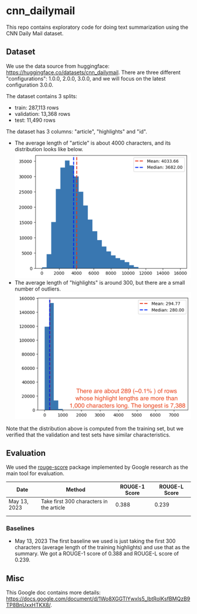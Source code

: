 # cnn_dailymail

This repo contains exploratory code for doing text summarization using the CNN Daily Mail dataset.

## Dataset

We use the data source from huggingface: https://huggingface.co/datasets/cnn_dailymail.
There are three different "configurations": 1.0.0, 2.0.0, 3.0.0, and we will focus on the latest configuration 3.0.0.

The dataset contains 3 splits:
- train: 287,113 rows
- validation: 13,368 rows
- test: 11,490 rows

The dataset has 3 columns: "article", "highlights" and "id".
- The average length of "article" is about 4000 characters, and its distribution looks like below.
  ![article length distribution](assets/article_len_dist.png)
- The average length of "highlights" is around 300, but there are a small number of outliers.
  ![highlights length distribution](assets/highlights_len_dist.png)

Note that the distribution above is computed from the training set,
but we verified that the validation and test sets have similar characteristics.


## Evaluation
We used the [rouge-score](https://pypi.org/project/rouge-score/) package implemented by Google research as the main tool for evaluation.

| Date          | Method                                   | ROUGE-1 Score | ROUGE-L Score |
|---------------|------------------------------------------|---------------|---------------|
|  May 13, 2023 | Take first 300 characters in the article | 0.388         | 0.239         |
|               |                                          |               |               |
|               |                                          |               |               |

### Baselines

* May 13, 2023 The first baseline we used is just taking the first 300 characters (average length of the training highlights) and use that as the summary.
  We got a ROUGE-1 score of 0.388 and ROUGE-L score of 0.239.


## Misc
This Google doc contains more details: https://docs.google.com/document/d/1Wo8XGGTlYwxIs5_lbtRolKsfBMQzB9TP8BnUxxHTKX8/.
